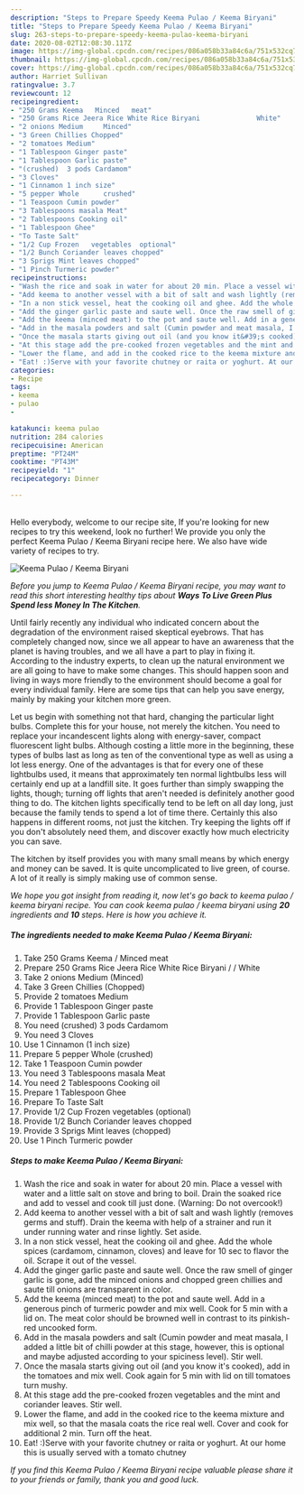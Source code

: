 ```yaml
---
description: "Steps to Prepare Speedy Keema Pulao / Keema Biryani"
title: "Steps to Prepare Speedy Keema Pulao / Keema Biryani"
slug: 263-steps-to-prepare-speedy-keema-pulao-keema-biryani
date: 2020-08-02T12:08:30.117Z
image: https://img-global.cpcdn.com/recipes/086a058b33a84c6a/751x532cq70/keema-pulao-keema-biryani-recipe-main-photo.jpg
thumbnail: https://img-global.cpcdn.com/recipes/086a058b33a84c6a/751x532cq70/keema-pulao-keema-biryani-recipe-main-photo.jpg
cover: https://img-global.cpcdn.com/recipes/086a058b33a84c6a/751x532cq70/keema-pulao-keema-biryani-recipe-main-photo.jpg
author: Harriet Sullivan
ratingvalue: 3.7
reviewcount: 12
recipeingredient:
- "250 Grams Keema   Minced   meat"
- "250 Grams Rice Jeera Rice White Rice Biryani              White"
- "2 onions Medium     Minced"
- "3 Green Chillies Chopped"
- "2 tomatoes Medium"
- "1 Tablespoon Ginger paste"
- "1 Tablespoon Garlic paste"
- "(crushed)  3 pods Cardamom"
- "3 Cloves"
- "1 Cinnamon 1 inch size"
- "5 pepper Whole      crushed"
- "1 Teaspoon Cumin powder"
- "3 Tablespoons masala Meat"
- "2 Tablespoons Cooking oil"
- "1 Tablespoon Ghee"
- "To Taste Salt"
- "1/2 Cup Frozen   vegetables  optional"
- "1/2 Bunch Coriander leaves chopped"
- "3 Sprigs Mint leaves chopped"
- "1 Pinch Turmeric powder"
recipeinstructions:
- "Wash the rice and soak in water for about 20 min. Place a vessel with water and a little salt on stove and bring to boil. Drain the soaked rice and add to vessel and cook till just done. (Warning: Do not overcook!)"
- "Add keema to another vessel with a bit of salt and wash lightly (removes germs and stuff). Drain the keema with help of a strainer and run it under running water and rinse lightly. Set aside."
- "In a non stick vessel, heat the cooking oil and ghee. Add the whole spices (cardamom, cinnamon, cloves) and leave for 10 sec to flavor the oil. Scrape it out of the vessel."
- "Add the ginger garlic paste and saute well. Once the raw smell of ginger garlic is gone, add the minced onions and chopped green chillies and saute till onions are transparent in color."
- "Add the keema (minced meat) to the pot and saute well. Add in a generous pinch of turmeric powder and mix well. Cook for 5 min with a lid on. The meat color should be browned well in contrast to its pinkish-red uncooked form."
- "Add in the masala powders and salt (Cumin powder and meat masala, I added a little bit of chilli powder at this stage, however, this is optional and maybe adjusted according to your spiciness level). Stir well."
- "Once the masala starts giving out oil (and you know it&#39;s cooked), add in the tomatoes and mix well. Cook again for 5 min with lid on till tomatoes turn mushy."
- "At this stage add the pre-cooked frozen vegetables and the mint and coriander leaves. Stir well."
- "Lower the flame, and add in the cooked rice to the keema mixture and mix well, so that the masala coats the rice real well. Cover and cook for additional 2 min. Turn off the heat."
- "Eat! :)Serve with your favorite chutney or raita or yoghurt. At our home this is usually served with a tomato chutney"
categories:
- Recipe
tags:
- keema
- pulao
- 

katakunci: keema pulao  
nutrition: 284 calories
recipecuisine: American
preptime: "PT24M"
cooktime: "PT43M"
recipeyield: "1"
recipecategory: Dinner

---
```

<br>
Hello everybody, welcome to our recipe site, If you're looking for new recipes to try this weekend, look no further! We provide you only the perfect Keema Pulao / Keema Biryani recipe here. We also have wide variety of recipes to try.
<br>


![Keema Pulao / Keema Biryani](https://img-global.cpcdn.com/recipes/086a058b33a84c6a/751x532cq70/keema-pulao-keema-biryani-recipe-main-photo.jpg)

<i>Before you jump to Keema Pulao / Keema Biryani recipe, you may want to read this short interesting healthy tips about 
<strong>Ways To Live Green Plus Spend less Money In The Kitchen</strong>.</i>
</br>

Until fairly recently any individual who indicated concern about the degradation of the environment raised skeptical eyebrows. That has completely changed now, since we all appear to have an awareness that the planet is having troubles, and we all have a part to play in fixing it. According to the industry experts, to clean up the natural environment we are all going to have to make some changes. This should happen soon and living in ways more friendly to the environment should become a goal for every individual family. Here are some tips that can help you save energy, mainly by making your kitchen more green.

Let us begin with something not that hard, changing the particular light bulbs. Complete this for your house, not merely the kitchen. You need to replace your incandescent lights along with energy-saver, compact fluorescent light bulbs. Although costing a little more in the beginning, these types of bulbs last as long as ten of the conventional type as well as using a lot less energy. One of the advantages is that for every one of these lightbulbs used, it means that approximately ten normal lightbulbs less will certainly end up at a landfill site. It goes further than simply swapping the lights, though; turning off lights that aren't needed is definitely another good thing to do. The kitchen lights specifically tend to be left on all day long, just because the family tends to spend a lot of time there. Certainly this also happens in different rooms, not just the kitchen. Try keeping the lights off if you don't absolutely need them, and discover exactly how much electricity you can save.

The kitchen by itself provides you with many small means by which energy and money can be saved. It is quite uncomplicated to live green, of course. A lot of it really is simply making use of common sense.


<i>We hope you got insight from reading it, now let's go back to keema pulao / keema biryani recipe. You can cook keema pulao / keema biryani using <strong>20</strong> ingredients and <strong>10</strong> steps. Here is how you achieve it.
</i>

##### The ingredients needed to make Keema Pulao / Keema Biryani:

1. Take 250 Grams Keema /  Minced   meat
1. Prepare 250 Grams Rice Jeera Rice White Rice Biryani     /       /  White
1. Take 2 onions Medium     (Minced)
1. Take 3 Green Chillies (Chopped)
1. Provide 2 tomatoes Medium
1. Provide 1 Tablespoon Ginger paste
1. Provide 1 Tablespoon Garlic paste
1. You need (crushed)  3 pods Cardamom
1. You need 3 Cloves
1. Use 1 Cinnamon (1 inch size)
1. Prepare 5 pepper Whole      (crushed)
1. Take 1 Teaspoon Cumin powder
1. You need 3 Tablespoons masala Meat
1. You need 2 Tablespoons Cooking oil
1. Prepare 1 Tablespoon Ghee
1. Prepare To Taste Salt
1. Provide 1/2 Cup Frozen   vegetables  (optional)
1. Provide 1/2 Bunch Coriander leaves chopped
1. Provide 3 Sprigs Mint leaves (chopped)
1. Use 1 Pinch Turmeric powder


##### Steps to make Keema Pulao / Keema Biryani:

1. Wash the rice and soak in water for about 20 min. Place a vessel with water and a little salt on stove and bring to boil. Drain the soaked rice and add to vessel and cook till just done. (Warning: Do not overcook!)
1. Add keema to another vessel with a bit of salt and wash lightly (removes germs and stuff). Drain the keema with help of a strainer and run it under running water and rinse lightly. Set aside.
1. In a non stick vessel, heat the cooking oil and ghee. Add the whole spices (cardamom, cinnamon, cloves) and leave for 10 sec to flavor the oil. Scrape it out of the vessel.
1. Add the ginger garlic paste and saute well. Once the raw smell of ginger garlic is gone, add the minced onions and chopped green chillies and saute till onions are transparent in color.
1. Add the keema (minced meat) to the pot and saute well. Add in a generous pinch of turmeric powder and mix well. Cook for 5 min with a lid on. The meat color should be browned well in contrast to its pinkish-red uncooked form.
1. Add in the masala powders and salt (Cumin powder and meat masala, I added a little bit of chilli powder at this stage, however, this is optional and maybe adjusted according to your spiciness level). Stir well.
1. Once the masala starts giving out oil (and you know it&#39;s cooked), add in the tomatoes and mix well. Cook again for 5 min with lid on till tomatoes turn mushy.
1. At this stage add the pre-cooked frozen vegetables and the mint and coriander leaves. Stir well.
1. Lower the flame, and add in the cooked rice to the keema mixture and mix well, so that the masala coats the rice real well. Cover and cook for additional 2 min. Turn off the heat.
1. Eat! :)Serve with your favorite chutney or raita or yoghurt. At our home this is usually served with a tomato chutney


<i>If you find this Keema Pulao / Keema Biryani recipe valuable please share it to your friends or family, thank you and good luck.</i>
